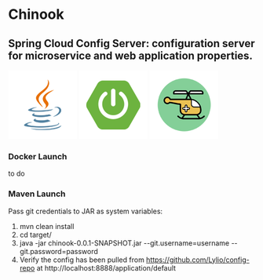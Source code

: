 # Chinook
## Spring Cloud Config Server: configuration server for microservice and web application properties.

![Java](https://github.com/Lylio/helper-repo/blob/master/img/logos/java.png)
![Spring Boot](https://github.com/Lylio/helper-repo/blob/master/img/logos/spring-boot.png)
![Chinook](https://github.com/Lylio/helper-repo/blob/master/img/logos/chinook.png)

### Docker Launch
to do
 
### Maven Launch
 Pass git credentials to JAR as system variables:
 1. mvn clean install
 2. cd target/
 3. java -jar chinook-0.0.1-SNAPSHOT.jar --git.username=username --git.password=password
 4. Verify the config has been pulled from https://github.com/Lylio/config-repo
at http://localhost:8888/application/default
